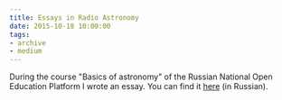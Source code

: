 ```yaml
---
title: Essays in Radio Astronomy
date: 2015-10-18 10:00:00
tags:
- archive
- medium
---
```


During the course "Basics of astronomy" of the Russian National Open Education Platform I wrote an essay. You can find it [here](https://medium.com/russian/%D1%80%D0%B0%D0%B4%D0%B8%D0%BE%D0%B0%D1%81%D1%82%D1%80%D0%BE%D0%BD%D0%BE%D0%BC%D0%B8%D1%8F-%D0%BD%D0%B0-%D0%B7%D0%B5%D0%BC%D0%BB%D0%B5-%D0%BD%D0%B0-%D0%BB%D1%83%D0%BD%D0%B5-%D0%B8-%D0%B2-%D0%BA%D0%BE%D1%81%D0%BC%D0%BE%D1%81%D0%B5-6ba8c7b49d6d) (in Russian).
